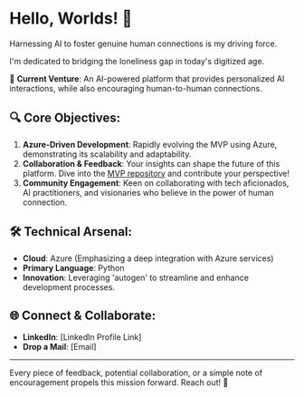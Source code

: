 # Hello, Worlds! 👋

Harnessing AI to foster genuine human connections is my driving force. 

I'm dedicated to bridging the loneliness gap in today's digitized age.

🚀 **Current Venture**: An AI-powered platform that provides personalized AI interactions, while also encouraging human-to-human connections.

## 🔍 Core Objectives:

1. **Azure-Driven Development**: Rapidly evolving the MVP using Azure, demonstrating its scalability and adaptability.
2. **Collaboration & Feedback**: Your insights can shape the future of this platform. Dive into the [MVP repository](link-to-the-repo) and contribute your perspective!
3. **Community Engagement**: Keen on collaborating with tech aficionados, AI practitioners, and visionaries who believe in the power of human connection.

## 🛠 Technical Arsenal:

- **Cloud**: Azure (Emphasizing a deep integration with Azure services)
- **Primary Language**: Python
- **Innovation**: Leveraging 'autogen' to streamline and enhance development processes.

## 🌐 Connect & Collaborate:

- **LinkedIn**: [LinkedIn Profile Link]
- **Drop a Mail**: [Email]

---

Every piece of feedback, potential collaboration, or a simple note of encouragement propels this mission forward. Reach out! 🌟
